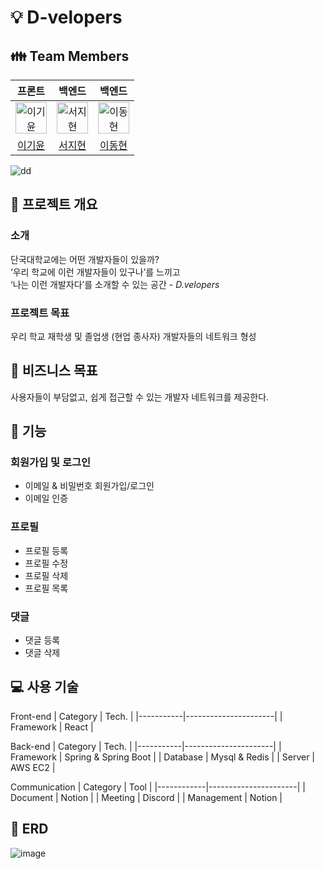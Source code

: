 # :bulb: D-velopers
## :family: Team Members

|                                         프론트                                        |                                           백엔드                                          |                                           백엔드                                          |
|:-----------------------------------------------------------------------------------------:|:-----------------------------------------------------------------------------------------:|:-----------------------------------------------------------------------------------------:|
| <img src="https://avatars.githubusercontent.com/u/99546167?v=4" width=50px alt="이기윤"/> | <img src="https://avatars.githubusercontent.com/u/79920930?v=4" width=50px alt="서지현"/> | <img src="https://avatars.githubusercontent.com/u/78404073?v=4" width=50px alt="이동현"/> |
|                          [이기윤](https://github.com/bubbletea03)                         |                          [서지현](https://github.com/ji-hyeon97)                          |                            [이동현](https://github.com/dongsuu)                           |



![dd](https://user-images.githubusercontent.com/99546167/231175053-c46b3cbb-e41d-4946-97b3-b485ec6529de.gif)


## :scroll: 프로젝트 개요

### 소개
단국대학교에는 어떤 개발자들이 있을까?  
‘우리 학교에 이런 개발자들이 있구나’를 느끼고  
‘나는 이런 개발자다’를 소개할 수 있는 공간 - *D.velopers*   

### 프로젝트 목표
우리 학교 재학생 및 졸업생 (현업 종사자) 개발자들의 네트워크 형성  
  
  
## :pushpin: 비즈니스 목표
사용자들이 부담없고, 쉽게 접근할 수 있는 개발자 네트워크를 제공한다.



## :bell: 기능
### 회원가입 및 로그인
- 이메일 & 비밀번호 회원가입/로그인
- 이메일 인증

### 프로필
- 프로필 등록
- 프로필 수정
- 프로필 삭제
- 프로필 목록

### 댓글

- 댓글 등록
- 댓글 삭제


## :computer: 사용 기술
Front-end
| Category  | Tech.                |
|-----------|----------------------|
| Framework | React |

Back-end
| Category  | Tech.                |
|-----------|----------------------|
| Framework | Spring & Spring Boot |
| Database  | Mysql & Redis        |
| Server    | AWS EC2              |

Communication
| Category   | Tool                |
|------------|----------------------|
| Document   | Notion |
| Meeting    | Discord |
| Management | Notion |

## :two_men_holding_hands: ERD
![image](https://user-images.githubusercontent.com/78404073/233717105-7e68be5a-d888-4231-aba6-8991a7cef452.png)







